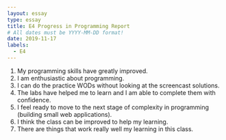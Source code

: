 ```yaml
---
layout: essay
type: essay
title: E4 Progress in Programming Report
# All dates must be YYYY-MM-DD format!
date: 2019-11-17
labels:
  - E4
--- 
```


1.	My programming skills have greatly improved.
2.	I am enthusiastic about programming.
3.	I can do the practice WODs without looking at the screencast solutions.
4.	The labs have helped me to learn and I am able to complete them with confidence.
5.	I feel ready to move to the next stage of complexity in programming (building small web applications).
6.	I think the class can be improved to help my learning.
7.	There are things that work really well my learning in this class.
